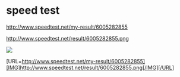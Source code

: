 # speed test





http://www.speedtest.net/my-result/6005282855



http://www.speedtest.net/result/6005282855.png




<a href="http://www.speedtest.net/my-result/6005282855">
    <img src="http://www.speedtest.net/result/6005282855.png"/>
</a>


[URL=http://www.speedtest.net/my-result/6005282855][IMG]http://www.speedtest.net/result/6005282855.png[/IMG][/URL]









